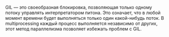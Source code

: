 GIL — это своеобразная блокировка, позволяющая только одному потоку управлять интерпретатором питона. Это означает, что в любой момент времени будет выполняться только один какой-нибудь поток. В multiprocessing каждый процесс выполняется независимо от других, этот метод параллелизма позволяет избежать проблем с GIL.
